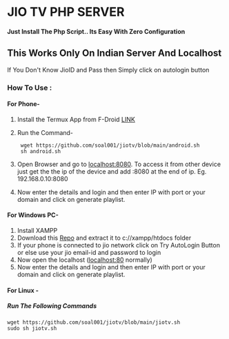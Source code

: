 # JIO TV PHP SERVER

#### Just Install The Php Script.. Its Easy With Zero Configuration

## **This Works Only On Indian Server And Localhost**
> 
If You Don't Know JioID and Pass then Simply click on autologin button

### **How To Use :**

####  For Phone-

1. Install the Termux App from F-Droid [LINK](https://f-droid.org/repo/com.termux_117.apk "LINK")
2. Run the Command-

        wget https://github.com/soal001/jiotv/blob/main/android.sh
        sh android.sh

3. Open Browser and go to [localhost:8080](http://localhost:8080 "localhost:8080"). To access it from other device just get the the ip of the device and add :8080 at the end of ip. Eg. 192.168.0.10:8080
4. Now enter the details and login and then enter IP with port or your domain and click on generate playlist.
 


####  For Windows PC-
1.  Install XAMPP
2. Download this [Repo](https://github.com/soal001/jiotv/archive/refs/heads/main.zip "Repo") and extract it to c://xampp/htdocs folder
3. If your phone is connected to jio network click on Try AutoLogin Button or else use your jio email-id and password to login
4. Now open the localhost ([localhost:80](localhost:80 "localhost:80") normally)
5. Now enter the details and login and then enter IP with port or your domain and click on generate playlist.

####  For Linux -
##### Run The Following Commands

    wget https://github.com/soal001/jiotv/blob/main/jiotv.sh
    sudo sh jiotv.sh
